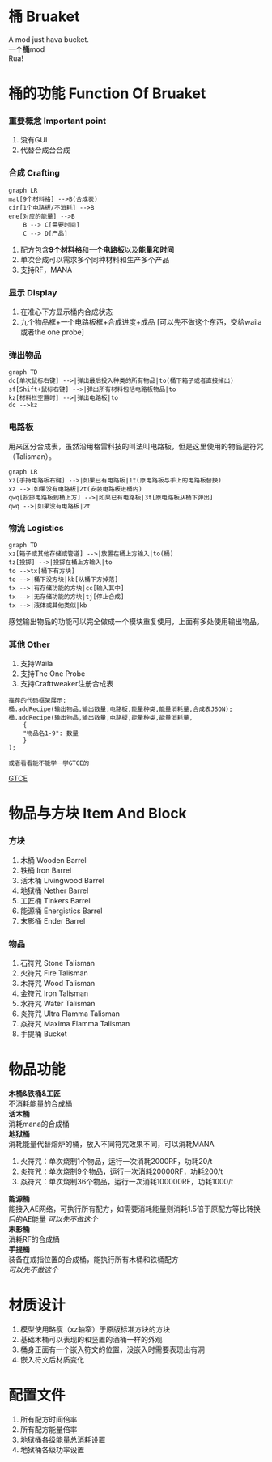# 桶 Bruaket
A mod just hava bucket.  
一个**桶**mod  
Rua!

# 桶的功能 Function Of Bruaket
### 重要概念 Important point
1. 没有GUI
2. 代替合成台合成
### 合成 Crafting
```mermaid
graph LR
mat[9个材料格] -->B(合成表)
cir[1个电路板/不消耗] -->B
ene[对应的能量] -->B
    B --> C[需要时间]
    C --> D[产品]
```
1. 配方包含**9个材料格**和**一个电路板**以及**能量和时间**
2. 单次合成可以需求多个同种材料和生产多个产品
3. 支持RF，MANA
### 显示 Display
1. 在准心下方显示桶内合成状态
2. 九个物品框+一个电路板框+合成进度+成品
[可以先不做这个东西，交给waila或者the one probe]

### 弹出物品
```mermaid
graph TD
dc[单次鼠标右键] -->|弹出最后投入种类的所有物品|to(桶下箱子或者直接掉出)
sf[Shift+鼠标右键] -->|弹出所有材料包括电路板物品|to
kz[材料栏空置时] -->|弹出电路板|to
dc -->kz
```

### 电路板
用来区分合成表，虽然沿用格雷科技的叫法叫电路板，但是这里使用的物品是符咒（Talisman）。
```mermaid
graph LR
xz[手持电路板右键] -->|如果已有电路板|1t(原电路板与手上的电路板替换)
xz -->|如果没有电路板|2t(安装电路板进桶内)
qwq[投掷电路板到桶上方] -->|如果已有电路板|3t[原电路板从桶下弹出]
qwq -->|如果没有电路板|2t
```
### 物流 Logistics
```mermaid
graph TD
xz[箱子或其他存储或管道] -->|放置在桶上方输入|to(桶)
tz[投掷] -->|投掷在桶上方输入|to
to -->tx[桶下有方块]
to -->|桶下没方块|kb[从桶下方掉落]
tx -->|有存储功能的方块|cc[输入其中]
tx -->|无存储功能的方块|tj[停止合成]
tx -->|液体或其他类似|kb
```
感觉输出物品的功能可以完全做成一个模块重复使用，上面有多处使用输出物品。

### 其他 Other
1. 支持Waila
2. 支持The One Probe
3. 支持Crafttweaker注册合成表

```
推荐的代码框架展示:
桶.addRecipe(输出物品,输出数量,电路板,能量种类,能量消耗量,合成表JSON);
桶.addRecipe(输出物品,输出数量,电路板,能量种类,能量消耗量,
    {
    "物品名1-9": 数量
    }
);

或者看看能不能学一学GTCE的
```
[GTCE](https://docs.blamejared.com/1.12/zh/Mods/GregTechCE/Machines)
# 物品与方块 Item And Block
### 方块
1. 木桶 Wooden Barrel
2. 铁桶 Iron Barrel
3. 活木桶 Livingwood Barrel
4. 地狱桶 Nether Barrel
5. 工匠桶 Tinkers Barrel
6. 能源桶 Energistics Barrel
7. 末影桶 Ender Barrel

### 物品
1. 石符咒 Stone Talisman
2. 火符咒 Fire Talisman
3. 木符咒 Wood Talisman
4. 金符咒 Iron Talisman
5. 水符咒 Water Talisman
6. 炎符咒 Ultra Flamma Talisman
7. 焱符咒 Maxima Flamma Talisman
8. 手提桶 Bucket

# 物品功能
**木桶&铁桶&工匠**  
不消耗能量的合成桶  
**活木桶**  
消耗mana的合成桶  
**地狱桶**  
消耗能量代替熔炉的桶，放入不同符咒效果不同，可以消耗MANA  
1. 火符咒：单次烧制1个物品，运行一次消耗2000RF，功耗20/t
2. 炎符咒：单次烧制9个物品，运行一次消耗20000RF，功耗200/t
3. 焱符咒：单次烧制36个物品，运行一次消耗100000RF，功耗1000/t

**能源桶**  
能接入AE网络，可执行所有配方，如需要消耗能量则消耗1.5倍于原配方等比转换后的AE能量
*可以先不做这个*  
**末影桶**  
消耗RF的合成桶  
**手提桶**  
装备在戒指位置的合成桶，能执行所有木桶和铁桶配方  
*可以先不做这个*  
# 材质设计
1. 模型使用略瘦（xz轴窄）于原版标准方块的方块
2. 基础木桶可以表现的和竖置的酒桶一样的外观
3. 桶身正面有一个嵌入符文的位置，没嵌入时需要表现出有洞
4. 嵌入符文后材质变化

# 配置文件
1. 所有配方时间倍率
2. 所有配方能量倍率
3. 地狱桶各级能量总消耗设置
4. 地狱桶各级功率设置
